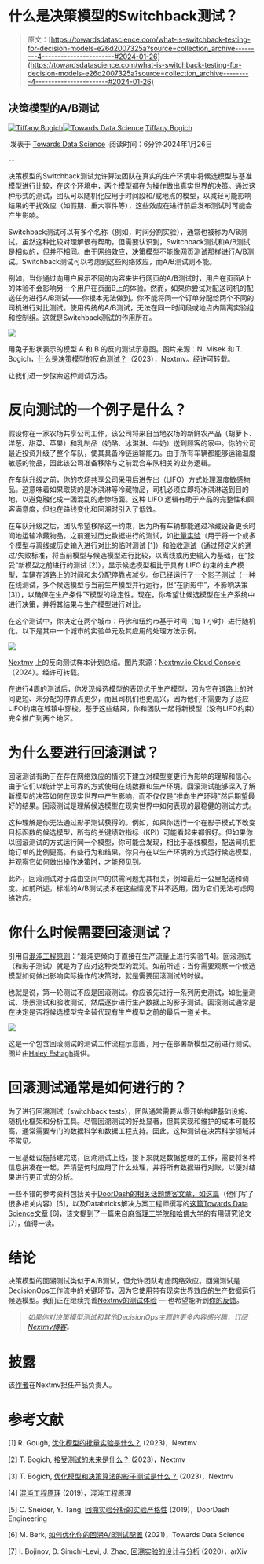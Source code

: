 # 什么是决策模型的Switchback测试？

> 原文：[https://towardsdatascience.com/what-is-switchback-testing-for-decision-models-e26d2007325a?source=collection_archive---------4-----------------------#2024-01-26](https://towardsdatascience.com/what-is-switchback-testing-for-decision-models-e26d2007325a?source=collection_archive---------4-----------------------#2024-01-26)

## 决策模型的A/B测试

[](https://medium.com/@tiffanybogich?source=post_page---byline--e26d2007325a--------------------------------)[![Tiffany Bogich](../Images/603a22cc397c599a7b14c20a7cd4a35c.png)](https://medium.com/@tiffanybogich?source=post_page---byline--e26d2007325a--------------------------------)[](https://towardsdatascience.com/?source=post_page---byline--e26d2007325a--------------------------------)[![Towards Data Science](../Images/a6ff2676ffcc0c7aad8aaf1d79379785.png)](https://towardsdatascience.com/?source=post_page---byline--e26d2007325a--------------------------------) [Tiffany Bogich](https://medium.com/@tiffanybogich?source=post_page---byline--e26d2007325a--------------------------------)

·发表于 [Towards Data Science](https://towardsdatascience.com/?source=post_page---byline--e26d2007325a--------------------------------) ·阅读时间：6分钟·2024年1月26日

--

决策模型的Switchback测试允许算法团队在真实的生产环境中将候选模型与基准模型进行比较，在这个环境中，两个模型都在为操作做出真实世界的决策。通过这种形式的测试，团队可以随机化应用于时间段和/或地点的模型，以减轻可能影响结果的干扰效应（如假期、重大事件等），这些效应在进行前后发布测试时可能会产生影响。

Switchback测试可以有多个名称（例如，时间分割实验），通常也被称为A/B测试。虽然这种比较对理解很有帮助，但需要认识到，Switchback测试和A/B测试是相似的，但并不相同。由于网络效应，决策模型不能像网页测试那样进行A/B测试。Switchback测试可以考虑到这些网络效应，而A/B测试则不能。

例如，当你通过向用户展示不同的内容来进行网页的A/B测试时，用户在页面A上的体验不会影响另一个用户在页面B上的体验。然而，如果你尝试对配送司机的配送任务进行A/B测试——你根本无法做到。你不能将同一个订单分配给两个不同的司机进行对比测试。使用传统的A/B测试，无法在同一时间段或地点内隔离实验组和控制组。这就是Switchback测试的作用所在。

![](../Images/e376755639d83b84aa8aa754adb3650e.png)

用兔子形状表示的模型 A 和 B 的反向测试示意图。图片来源：N. Misek 和 T. Bogich，[什么是决策模型的反向测试？](https://www.nextmv.io/blog/what-is-switchback-testing-for-optimization-models-and-decision-algorithms)（2023），Nextmv。经许可转载。

让我们进一步探索这种测试方法。

# 反向测试的一个例子是什么？

假设你在一家农场共享公司工作，该公司将来自当地农场的新鲜农产品（胡萝卜、洋葱、甜菜、苹果）和乳制品（奶酪、冰淇淋、牛奶）送到顾客的家中。你的公司最近投资升级了整个车队，使其具备冷链运输能力。由于所有车辆都能够运输温度敏感的物品，因此该公司准备移除与之前混合车队相关的业务逻辑。

在车队升级之前，你的农场共享公司采用后进先出（LIFO）方式处理温度敏感物品。这意味着如果取货的是冰淇淋等冷藏物品，司机必须立即将冰淇淋送到目的地，以避免融化成一团混乱的悲惨场面。这种 LIFO 逻辑有助于产品的完整性和顾客满意度，但也在路线变化和回溯时引入了低效。

在车队升级之后，团队希望移除这一约束，因为所有车辆都能通过冷藏设备更长时间地运输冷藏物品。之前通过历史数据进行的测试，如[批量实验](https://www.nextmv.io/blog/what-are-batch-experiments-for-optimization-models)（用于将一个或多个模型与离线或历史输入进行对比的临时测试 [1]）和[验收测试](https://www.nextmv.io/blog/what-is-acceptance-testing-for-optimization-models)（通过预定义的通过/失败标准，将当前模型与候选模型进行比较，以离线或历史输入为基础，在“接受”新模型之前进行的测试 [2]），显示候选模型相比于具有 LIFO 约束的生产模型，车辆在道路上的时间和未分配停靠点减少。你已经运行了一个[影子测试](https://www.nextmv.io/blog/what-is-shadow-testing-for-optimization-models-and-decision-algorithms)（一种在线测试，多个候选模型与当前生产模型并行运行，但“在阴影中”，不影响决策 [3]），以确保在生产条件下模型的稳定性。现在，你希望让候选模型在生产系统中进行决策，并将其结果与生产模型进行对比。

在这个测试中，你决定在两个城市：丹佛和纽约市基于时间（每 1 小时）进行随机化。以下是其中一个城市的实验单元及其应用的处理方法示例。

![](../Images/627fd8c47989bea158d2019303de8f3d.png)

[Nextmv](http://cloud.nextmv.io) 上的反向测试样本计划总结。图片来源：[Nextmv.io Cloud Console](https://cloud.nextmv.io/)（2024）。经许可转载。

在进行4周的测试后，你发现候选模型的表现优于生产模型，因为它在道路上的时间更短、未分配的停靠点更少，而且司机们也更高兴，因为他们不需要为了适应LIFO约束在城镇中穿梭。基于这些结果，你和团队一起将新模型（没有LIFO约束）完全推广到两个地区。

# 为什么要进行回滚测试？

回滚测试有助于在存在网络效应的情况下建立对模型变更行为影响的理解和信心。由于它们以统计学上可靠的方式使用在线数据和生产环境，回滚测试能够深入了解新模型的决策如何在现实世界中产生影响，而不仅仅是“推向生产环境”然后期望最好的结果。回滚测试是理解候选模型在现实世界中如何表现的最稳健的测试方式。

这种理解是你无法通过影子测试获得的。例如，如果你运行一个在影子模式下改变目标函数的候选模型，所有的关键绩效指标（KPI）可能看起来都很好。但如果你以回滚测试的方式运行同一个模型，你可能会发现，相比于基线模型，配送司机拒绝订单的比例更高。有些行为和结果，你只有在以生产环境的方式运行候选模型，并观察它如何做出操作决策时，才能预见到。

此外，回滚测试对于路由空间中的供需问题尤其相关，例如最后一公里配送和调度。如前所述，标准的A/B测试技术在这些情况下并不适用，因为它们无法考虑网络效应。

# 你什么时候需要回滚测试？

引用自[混沌工程原则](https://principlesofchaos.org/)：“混沌更倾向于直接在生产流量上进行实验”[4]。回滚测试（和影子测试）就是为了应对这种类型的混沌。如前所述：当你需要观察一个候选模型如何做出影响实际操作的决策时，就是需要回滚测试的时候。

也就是说，第一轮测试不应是回滚测试。你应该先进行一系列历史测试，如批量测试、场景测试和验收测试，然后逐步进行生产数据上的影子测试。回滚测试通常是在决定是否将候选模型完全替代现有生产模型之前的最后一道关卡。

![](../Images/31c524d953dcac1d1c7ad9a4ea0dd6b6.png)

这是一个包含回滚测试的测试工作流程示意图，用于在部署新模型之前进行测试。图片由[Haley Eshagh](https://www.nextmv.io/author/haley-eshagh)提供。

# 回滚测试通常是如何进行的？

为了进行回溯测试（switchback tests），团队通常需要从零开始构建基础设施、随机化框架和分析工具。尽管回溯测试的好处显著，但其实现和维护的成本可能较高，通常需要专门的数据科学和数据工程支持。因此，这种测试在决策科学领域并不常见。

一旦基础设施搭建完成，回溯测试上线，接下来就是数据整理的工作，需要将各种信息拼凑在一起，弄清楚何时应用了什么处理，并将所有数据进行对账，以便对结果进行更正式的分析。

一些不错的参考资料包括关于[DoorDash的相关话题博客文章，如这篇](https://doordash.engineering/2019/02/20/experiment-rigor-for-switchback-experiment-analysis/)（他们写了很多相关内容）[5]，以及Databricks解决方案工程师撰写的[这篇Towards Data Science文章](/how-to-optimize-your-switchback-a-b-test-configuration-791a28bee678) [6]，该文提到了一篇来自[麻省理工学院和哈佛大学](https://arxiv.org/abs/2009.00148)的有用研究论文[7]，值得一读。

# 结论

决策模型的回溯测试类似于A/B测试，但允许团队考虑网络效应。回溯测试是DecisionOps工作流中的关键环节，因为它使用带有现实世界效应的生产数据运行候选模型。我们正在继续完善[Nextmv的测试体验](https://www.nextmv.io/test) — 也希望能听到[你的反馈](https://discuss.nextmv.io/)。

> *如果你对决策模型测试和其他DecisionOps主题的更多内容感兴趣，订阅* [*Nextmv博客*](https://www.nextmv.io/blog)*。*

# 披露

该[作者](https://www.nextmv.io/author/tiffany-bogich)在Nextmv担任产品负责人。

# 参考文献

[1] R. Gough, [优化模型的批量实验是什么？](https://www.nextmv.io/blog/what-are-batch-experiments-for-optimization-models) (2023)，Nextmv

[2] T. Bogich, [接受测试的未来是什么？](https://www.nextmv.io/blog/what-is-acceptance-testing-for-optimization-models) (2023)，Nextmv

[3] T. Bogich, [优化模型和决策算法的影子测试是什么？](https://www.nextmv.io/blog/what-is-shadow-testing-for-optimization-models-and-decision-algorithms) (2023)，Nextmv

[4] [混沌工程原理](https://principlesofchaos.org/) (2019)，混沌工程原理

[5] C. Sneider, Y. Tang, [回溯实验分析的实验严格性](https://doordash.engineering/2019/02/20/experiment-rigor-for-switchback-experiment-analysis/) (2019)，DoorDash Engineering

[6] M. Berk, [如何优化你的回溯A/B测试配置](/how-to-optimize-your-switchback-a-b-test-configuration-791a28bee678) (2021)，Towards Data Science

[7] I. Bojinov, D. Simchi-Levi, J. Zhao, [回溯实验的设计与分析](https://arxiv.org/abs/2009.00148) (2020)，arXiv
